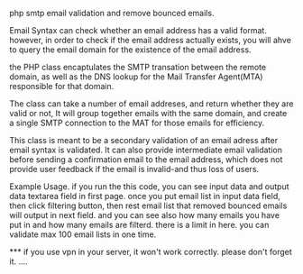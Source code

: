 php smtp email validation and remove bounced emails.

Email Syntax can check whether an email address has a valid format. however, in order to check if the email address actually exists, you will ahve to query the email domain for the existence of the email address.

the PHP class encaptulates the SMTP transation between the remote domain, as well as the DNS lookup for the Mail Transfer Agent(MTA) responsible for that domain.

The class can take a number of email addreses, and return whether they are valid or not, It will group together emails with the same domain, and create a single SMTP connection to the MAT for those emails for efficiency.

This class is meant to be a secondary validation of an email adress after email syntax is validated. It can also provide intermediate email validation before sending a confirmation email to the email address, which does not provide user feedback if the email is invalid-and thus loss of users.

Example Usage.
if you run the this code, you can see input data and output data textarea field in first page.
once you put email list in input data field, then click filtering button, then rest email list that removed bounced emails will output in next field. and you can see also how many emails you have put in and how many emails are filterd.
there is a limit in here. you can validate max 100 email lists in one time.

*** if you use vpn in your server, it won't work correctly. please don't forget it.
....

